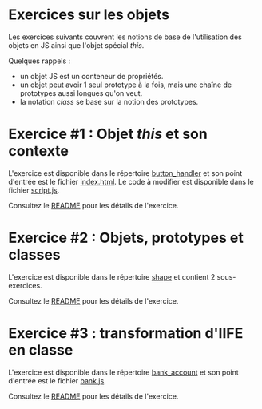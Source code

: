 # Exercices sur les objets

Les exercices suivants couvrent les notions de base de l'utilisation des objets en JS ainsi que l'objet spécial _this_.

Quelques rappels : 
- un objet JS est un conteneur de propriétés.
- un objet peut avoir 1 seul prototype à la fois, mais une chaîne de prototypes aussi longues qu'on veut.
- la notation _class_ se base sur la notion des prototypes.


# Exercice #1 : Objet _this_ et son contexte

L'exercice est disponible dans le répertoire [button_handler](./button_handler/) et son point d'entrée est le fichier [index.html](./button_handler/index.html). Le code à modifier est disponible dans le fichier [script.js](./button_handler/script.js).

Consultez le [README](./button_handler/README.MD) pour les détails de l'exercice.

# Exercice #2 : Objets, prototypes et classes

L'exercice est disponible dans le répertoire [shape](./shape/) et contient 2 sous-exercices.

Consultez le [README](./shape/README.MD) pour les détails de l'exercice.

# Exercice #3 : transformation d'IIFE en classe

L'exercice est disponible dans le répertoire [bank_account](./bank_account/) et son point d'entrée est le fichier [bank.js](./bank_account/bank.js).

Consultez le [README](./bank_account/README.MD) pour les détails de l'exercice.